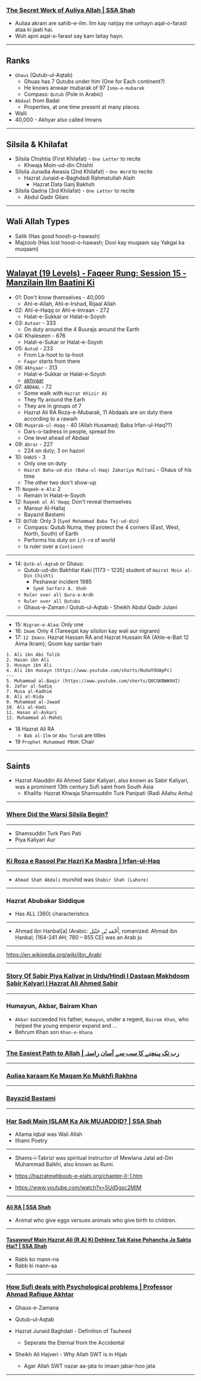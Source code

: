 ### [The Secret Work of Auliya Allah | SSA Shah](https://www.youtube.com/watch?v=q4mFuGygFps)
* Auliaa akram are sahib-e-ilm. Ilm kay natijay me unhayn aqal-o-farast ataa ki jaati hai.
* Woh apni aqal-o-farast say kam laitay hayn.

***

## Ranks
* `Ghaus` (Qutub-ul-Aqtab)
    * Ghuas has 7 Qutubs under him (One for Each continent?)
    * He knows anwaar mubarak of 97 `Isma-e-mubarak`
   * Compass: `Qutub` (Pole in Arabic)
* `Abdaal` from Badal
   * Properties, at one time present at many places.
* Walli
* 40,000 - Akhyar also called Imrans

***

## Silsila & Khilafat
* Silsila Chishtia (First Khilafat) - `One Letter` to recite
    * Khwaja Moin-ud-din Chishti 
* Silsila Junadia Awasia (2nd Khilafat) - `One Word` to recite
    * Hazrat Junaid-e-Baghdadi Rahmatullah Alaih
       * Hazrat Data Ganj Bakhsh 
* Silsila Qadria (3rd Khilafat) - `One Letter` to recite
   * Abdul Qadir Gilani

***

## Wali Allah Types
* Salik (Has good hoosh-p-hawash)
* Majzoob (Has lost hoost-o-hawash; Dooi kay muqaam say Yakgai ka muqaam)

***

## [Walayat (19 Levels) - Faqeer Rung: Session 15 - Manzilain Ilm Baatini Ki](https://www.youtube.com/watch?v=Y0OyNP3Z9XY)
* 01: Don't know themselves - 40,000
   * Ahl-e-Allah, Ahl-e-Irshad, Rijaal Allah
* 02: Ahl-e-Haqq or Ahl-e-Imraan - 272
   * Halat-e-Sukkar or Halat-e-Soyoh 
* 03: `Autaar` - 333
   * On duty around the 4 Buurajs around the Earth 
* 04: Khaleseen - 676
   * Halat-e-Sukar or Halat-e-Soyoh 
* 05: `Autud` - 233
   * From La-hoot to ta-hoot
   * `Faqar` starts from there
* 06: `Akhyaar` - 313
   * Halat-e-Sukkar or Halat-e-Soyoh
   * [akhyaar](https://quran.com/38/48)
* 07: `ABDAAL` - 72
   * Some walk with `Hazrat Khizir AS`
   * They fly around the Earh
   * They are in groups of 7
   * Hazrat Ali RA Roza-e-Mubarak, 11 Abdaals are on duty there according to a rawaih 
* 08: `Muqarab-ul-Haqq` - 40 (Allah Husamad; Baba Irfan-ul-Haq??)
   * Dars-o-tadress in people, spread Ilm
   * One level ahead of Abdaal 
* 09: `Abrar` - 227
   * 224 on duty; 3 on hazori
* 10: `GHAUS` - 3
   * Only one on duty
   * `Hazrat Baha-ud-din (Baha-ul-Haq) Zakariya Multani` - Ghaus of his time
   * The other two don't show-up
* 11: `Naqeeb-e-Ala`: 2
   * Remain in Halat-e-Soyoh
* 12: `Raqeeb al Al'Haqq`: Don't reveal themselves
   * Mansur Al-Hallaj
   * Bayazid Bastami 
* 13: `QUTUB`: Only 3 (`Syed Mohammad Baba Taj-ud-din`)
   * Compass: Qutub Numa, they protect the 4 corners (East, West, North, South) of Earth
   * Performs his duty on `1/3-rd` of world
   * Is ruler over a `Continent`

***

* 14: `Qutb-al-Aqtab` or Ghaus:
   * Qutub-ud-din Bakhtiar Kaki [1173 – 1235] student of `Hazrat Moin al-Din Chishti`
      * Peshawar incident 1985
      * `Syed Sarfarz A. Shah`
   * `Ruler over all Qura-e-Ardh`   
   * `Ruler over all Qutubs`
   * Ghaus-e-Zaman / Qutub-ul-Aqtab - Sheikh Abdul Qadir Julani

***

* 15: `Nigran-e-Alaa`: Only one
* 16: `Imam`: Only 4 (Tareeqat kay silsilon kay wali aur nigrann)
* 17: `12 Imans`: Hazrat Hassan RA and Hazrat Hussain RA (Ahle-e-Bait 12 Aima Ikram); Qoom kay sardar hain
```
1. Ali ibn Abi Talib
2. Hasan ibn Ali
3. Husayn ibn Ali
4. Ali ibn Husayn (https://www.youtube.com/shorts/NuXwYOUApPc)
---
5. Muhammad al-Baqir (https://www.youtube.com/shorts/Q0CGKBWWXHI)
6. Jafar al-Sadiq
7. Musa al-Kadhim
8. Ali al-Rida
9. Muhammad al-Jawad
10. Ali al-Hadi
11. Hasan al-Askari
12. Muhammad al-Mahdi
```
* 18 Hazrat Ali RA
   * `Bab al-Ilm` or `Abu Turab` are titles
* 19  `Prophet Muhammad PBUH`: Chair

***

## Saints
* Hazrat Alauddin Ali Ahmed Sabir Kaliyari, also known as Sabir Kaliyari, was a prominent 13th century Sufi saint from South Asia
   * Khalifa: Hazrat Khwaja Shamsuddin Turk Panipati (Radi Allahu Anhu)

***

### [Where Did the Warsi Silsila Begin?](https://www.youtube.com/watch?v=PJtoqRSXrVI)

***

* Shamsuddin Turk Pani Pati
* Piya Kaliyari Aur 

***

### [Ki Roza e Rasool Par Hazri Ka Maqbra | Irfan-ul-Haq](https://www.youtube.com/)

***

* `Ahmad Shah Abdali` murshid was `Shabir Shah (Lahore)`

***

### Hazrat Abubakar Siddique
* Has ALL (360) characteristics

***

* Ahmad ibn Hanbal[a] (Arabic: أَحْمَد بْن حَنْبَل, romanized: Aḥmad ibn Ḥanbal; (164-241 AH; 780 – 855 CE) was an Arab ju

***

https://en.wikipedia.org/wiki/Ibn_Arabi

***

### [Story Of Sabir Piya Kaliyar in Urdu/Hindi I Dastaan Makhdoom Sabir Kalyari I Hazrat Ali Ahmed Sabir](https://www.youtube.com/watch?v=aM_CoyQiMFk)

***

### Humayun, Akbar, Bairam Khan
* `Akbar` succeeded his father, `Humayun`, under a regent, `Bairam Khan`, who helped the young emperor expand and ...
* Behrum Khan son `Khan-e-Khana`
  
***

### [The Easiest Path to Allah | رب تک پہنچنے کا سب سے آسان راستہ](https://www.youtube.com/watch?v=5Ud5gxc2MIM)

***

### [Auliaa karaam Ke Maqam Ko Mukhfi Rakhna](https://www.youtube.com/shorts/KE8Vflz_cpQ)

***

### [Bayazid Bastami](https://www.instagram.com/reel/DNLSYUaO112/habits-of-hazrat-syed-yaqoob-ali-shah-ra-%D8%AD%D8%B6%D8%B1%D8%AA-%D8%B3%DB%8C%D8%AF-%DB%8C%D8%B9%D9%82%D9%88%D8%A8-%D8%B9%D9%84%DB%8C-%D8%B4%D8%A7%DB%81-%D8%B5%D8%A7%D8%AD%D8%A8-%DA%A9%DB%92%D8%B9%D8%A7%D8%AF%D8%A7%D8%AA-%D9%88%D8%A7%D8%B7/)

***

### [Har Sadi Main ISLAM Ka Aik MUJADDID? | SSA Shah](https://www.youtube.com/watch?v=37PUWKv_Nrc)
* Allama Iqbal was Wali Allah
* Ilhami Poetry

*** 

* Shams-i-Tabrizi was spiritual instructor of Mewlana Jalal ad-Din Muhammad Balkhi, also known as Rumi.

* https://hazratmehboob-e-elahi.org/chapter-II-1.htm

* https://www.youtube.com/watch?v=5Ud5gxc2MIM

***

#### [Ali RA | SSA Shah](https://www.youtube.com/shorts/R932ZSVCots)
* Animal who give eggs versues animals who give birth to children.

***

#### [Tasawwuf Main Hazrat Ali (R.A) Ki Dehleez Tak Kaise Pohancha Ja Sakta Hai? | SSA Shah](https://www.youtube.com/watch?v=mAVhDV7symc)
* Rabb ko mann-na
* Rabb ki mann-aa

*** 

### [How Sufi deals with Psychological problems | Professor Ahmad Rafique Akhtar](https://www.youtube.com/watch?v=fVYeVISIDcQ)
* Ghaus-e-Zamana
* Qutub-ul-Aqtab

* Hazrat Junaid Baghdati - Definition of Tauheed
   * Seperate the Eternal from the Accidental
* Sheikh Ali Hajveri - Why Allah SWT is in Hijab
   * Agar Allah SWT nazar aa-jata to imaan jabar-hoo jata

*** 
